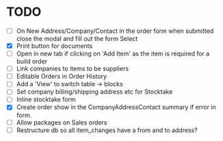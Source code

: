 # TODO

- [ ] On New Address/Company/Contact in the order form when submitted close the modal and fill out the form Select
- [X] Print button for documents
- [ ] Open in new tab if clicking on 'Add Item' as the item is required for a build order
- [ ] Link companies to items to be suppliers
- [ ] Editable Orders in Order History
- [ ] Add a 'View' to switch table -> blocks
- [ ] Set company billing/shipping address etc for Stocktake
- [ ] Inline stocktake form
- [X] Create order show in the CompanyAddressContact summary if error in form.
- [ ] Allow packages on Sales orders
- [ ] Restructure db so all item_changes have a from and to address?
